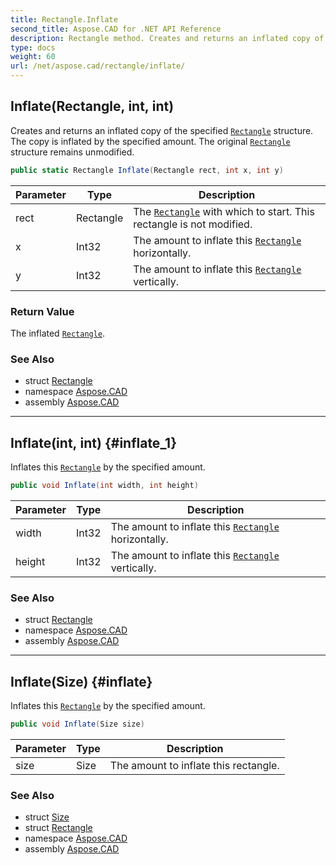 ```yaml
---
title: Rectangle.Inflate
second_title: Aspose.CAD for .NET API Reference
description: Rectangle method. Creates and returns an inflated copy of the specified Rectangle structure. The copy is inflated by the specified amount. The original Rectangle structure remains unmodified
type: docs
weight: 60
url: /net/aspose.cad/rectangle/inflate/
---
```

## Inflate(Rectangle, int, int)

Creates and returns an inflated copy of the specified [`Rectangle`](../) structure. The copy is inflated by the specified amount. The original [`Rectangle`](../) structure remains unmodified.

```csharp
public static Rectangle Inflate(Rectangle rect, int x, int y)
```

| Parameter | Type | Description |
| --- | --- | --- |
| rect | Rectangle | The [`Rectangle`](../) with which to start. This rectangle is not modified. |
| x | Int32 | The amount to inflate this [`Rectangle`](../) horizontally. |
| y | Int32 | The amount to inflate this [`Rectangle`](../) vertically. |

### Return Value

The inflated [`Rectangle`](../).

### See Also

* struct [Rectangle](../)
* namespace [Aspose.CAD](../../rectangle/)
* assembly [Aspose.CAD](../../../)

---

## Inflate(int, int) {#inflate_1}

Inflates this [`Rectangle`](../) by the specified amount.

```csharp
public void Inflate(int width, int height)
```

| Parameter | Type | Description |
| --- | --- | --- |
| width | Int32 | The amount to inflate this [`Rectangle`](../) horizontally. |
| height | Int32 | The amount to inflate this [`Rectangle`](../) vertically. |

### See Also

* struct [Rectangle](../)
* namespace [Aspose.CAD](../../rectangle/)
* assembly [Aspose.CAD](../../../)

---

## Inflate(Size) {#inflate}

Inflates this [`Rectangle`](../) by the specified amount.

```csharp
public void Inflate(Size size)
```

| Parameter | Type | Description |
| --- | --- | --- |
| size | Size | The amount to inflate this rectangle. |

### See Also

* struct [Size](../../size/)
* struct [Rectangle](../)
* namespace [Aspose.CAD](../../rectangle/)
* assembly [Aspose.CAD](../../../)


